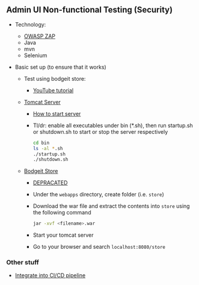 ## Admin UI Non-functional Testing (Security)

- Technology:

  - [OWASP ZAP](https://www.zaproxy.org/download/)
  - Java
  - mvn
  - Selenium

- Basic set up (to ensure that it works)

  - Test using bodgeit store:

    - [YouTube tutorial](https://www.youtube.com/watch?v=H0kSuP1bM1Y)

  - [Tomcat Server](http://tomcat.apache.org/)

    - [How to start server](https://www.youtube.com/watch?v=h_qQOVDTxo8)

    - Tl/dr: enable all executables under bin (*.sh), then run startup.sh or shutdown.sh to start or stop the server respectively

      ```bash
      cd bin
      ls -al *.sh
      ./startup.sh
      ./shutdown.sh
      ```

  - [Bodgeit Store](https://github.com/psiinon/bodgeit/releases/tag/1.4.0)

    - [DEPRACATED](https://code.google.com/archive/p/bodgeit/)

    - Under the `webapps` directory, create folder (i.e. `store`)  

    - Download the war file and extract the contents into `store` using the following command

      ```bash
      jar -xvf <filename>.war        
      ```

    - Start your tomcat server

    - Go to your browser and search `localhost:8080/store`



### Other stuff

- [Integrate into CI/CD pipeline](https://medium.com/cloudadventure/security-in-a-ci-cd-pipeline-876ed8541fa4)
